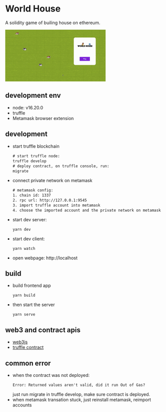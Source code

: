 # World House
A solidity game of builing house on ethereum.

![game](doc/s1.gif)

## development env
* node: v16.20.0
* truffle
* Metamask browser extension

## development
* start truffle blockchain
  ```
  # start truffle node:
  truffle develop
  # deploy contract, on truffle console, run:
  migrate
  ```
* connect private network on metamask
  ```
  # metamask config:
  1. chain id: 1337
  2. rpc url: http://127.0.0.1:9545
  3. import truffle account into metamask
  4. choose the imported account and the private network on metamask
  ```
* start dev server:
  ```
  yarn dev
  ```
* start dev client:
  ```
  yarn watch
  ```
* open webpage: http://localhost

## build 
* build frontend app
  ```
  yarn build
  ```
* then start the server
  ```
  yarn serve
  ```

## web3 and contract apis
* [web3js](https://web3js.readthedocs.io/en/v1.4.0/web3-eth.html)
* [truffle contract](https://github.com/trufflesuite/truffle/tree/master/packages/contract)

## common error
* when the contract was not deployed:
  ```
  Error: Returned values aren't valid, did it run Out of Gas?
  ```
  just run migrate in truffle develop, make sure contract is deployed.
* when metamask transation stuck, just reinstall metamask, reimport accounts